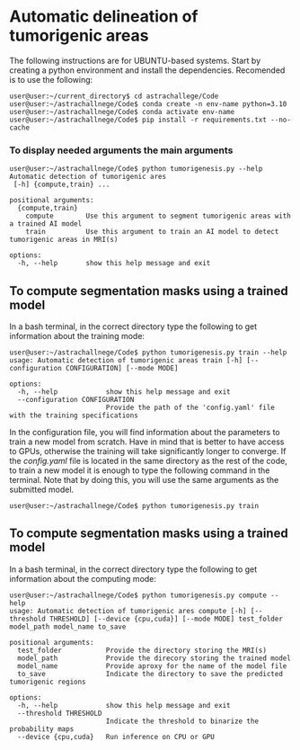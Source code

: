 # Automatic delineation of tumorigenic areas
The following instructions are for UBUNTU-based systems. Start by creating a python environment and install the dependencies. Recomended is to use the following: 

```shell
user@user:~/current_directory$ cd astrachallege/Code
user@user:~/astrachallnege/Code$ conda create -n env-name python=3.10
user@user:~/astrachallnege/Code$ conda activate env-name
user@user:~/astrachallnege/Code$ pip install -r requirements.txt --no-cache
```

### To  display needed arguments the main arguments
```shell
user@user:~/astrachallnege/Code$ python tumorigenesis.py --help
Automatic detection of tumorigenic ares
 [-h] {compute,train} ...

positional arguments:
  {compute,train}
    compute        Use this argument to segment tumorigenic areas with a trained AI model
    train          Use this argument to train an AI model to detect tumorigenic areas in MRI(s)

options:
  -h, --help       show this help message and exit
```

## To compute segmentation masks using a trained model
In a bash terminal, in the correct directory type the following to get information about the training mode:
```shell
user@user:~/astrachallnege/Code$ python tumorigenesis.py train --help
usage: Automatic detection of tumorigenic areas train [-h] [--configuration CONFIGURATION] [--mode MODE]

options:
  -h, --help            show this help message and exit
  --configuration CONFIGURATION
                        Provide the path of the 'config.yaml' file with the training specifications
```
In the configuration file, you will find information about the parameters to train a new model from scratch. Have in mind that is better to have access to GPUs, otherwise the training will take significantly longer to converge. If the *config.yaml* file is located in the same directory as the rest of the code, to train a new model it is enough to type the following command in the terminal. Note that by doing this, you will use the same arguments as the submitted model.
```shell
user@user:~/astrachallnege/Code$ python tumorigenesis.py train
```

## To compute segmentation masks using a trained model	
In a bash terminal, in the correct directory type the following to get information about the computing mode:
```shell
user@user:~/astrachallnege/Code$ python tumorigenesis.py compute --help
usage: Automatic detection of tumorigenic ares compute [-h] [--threshold THRESHOLD] [--device {cpu,cuda}] [--mode MODE] test_folder model_path model_name to_save

positional arguments:
  test_folder           Provide the directory storing the MRI(s)
  model_path            Provide the direcory storing the trained model
  model_name            Provide aproxy for the name of the model file
  to_save               Indicate the directory to save the predicted tumorigenic regions

options:
  -h, --help            show this help message and exit
  --threshold THRESHOLD
                        Indicate the threshold to binarize the probability maps
  --device {cpu,cuda}   Run inference on CPU or GPU
```

